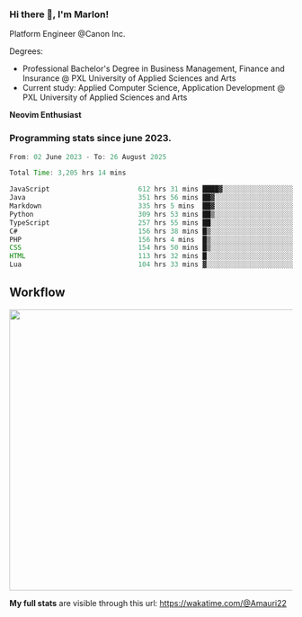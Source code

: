 
### Hi there 👋, I'm Marlon!

Platform Engineer @Canon Inc.

Degrees: 
- Professional Bachelor's Degree in Business Management, Finance and Insurance @ PXL University of Applied Sciences and Arts
- Current study: Applied Computer Science, Application Development @ PXL University of Applied Sciences and Arts

**Neovim Enthusiast**

### Programming stats since june 2023.
<!--START_SECTION:waka-->

```java
From: 02 June 2023 - To: 26 August 2025

Total Time: 3,205 hrs 14 mins

JavaScript                      612 hrs 31 mins ████▓░░░░░░░░░░░░░░░░░░░░   18.69 %
Java                            351 hrs 56 mins ██▓░░░░░░░░░░░░░░░░░░░░░░   10.74 %
Markdown                        335 hrs 5 mins  ██▓░░░░░░░░░░░░░░░░░░░░░░   10.22 %
Python                          309 hrs 53 mins ██▒░░░░░░░░░░░░░░░░░░░░░░   09.45 %
TypeScript                      257 hrs 55 mins ██░░░░░░░░░░░░░░░░░░░░░░░   07.87 %
C#                              156 hrs 38 mins █▒░░░░░░░░░░░░░░░░░░░░░░░   04.78 %
PHP                             156 hrs 4 mins  █▒░░░░░░░░░░░░░░░░░░░░░░░   04.76 %
CSS                             154 hrs 50 mins █▒░░░░░░░░░░░░░░░░░░░░░░░   04.72 %
HTML                            113 hrs 32 mins █░░░░░░░░░░░░░░░░░░░░░░░░   03.46 %
Lua                             104 hrs 33 mins ▓░░░░░░░░░░░░░░░░░░░░░░░░   03.19 %
```

<!--END_SECTION:waka-->

## Workflow
<a href="https://wakatime.com"><img width="750" height="500" src="https://wakatime.com/share/@Amauri22/c9755ad7-b574-44e4-a9ee-ddb3582724ea.png" /></a>

**My full stats** are visible through this url: https://wakatime.com/@Amauri22
